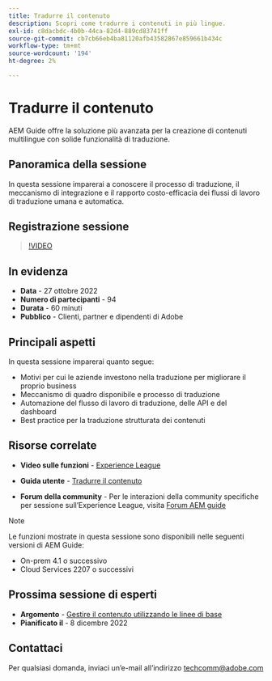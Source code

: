 ```yaml
---
title: Tradurre il contenuto
description: Scopri come tradurre i contenuti in più lingue.
exl-id: c8dacbdc-4b0b-44ca-82d4-889cd83741ff
source-git-commit: cb7cb66eb4ba81120afb43582867e859661b434c
workflow-type: tm+mt
source-wordcount: '194'
ht-degree: 2%

---
```


# Tradurre il contenuto

AEM Guide offre la soluzione più avanzata per la creazione di contenuti multilingue con solide funzionalità di traduzione.

## Panoramica della sessione

In questa sessione imparerai a conoscere il processo di traduzione, il meccanismo di integrazione e il rapporto costo-efficacia dei flussi di lavoro di traduzione umana e automatica.

## Registrazione sessione

>[!VIDEO](https://video.tv.adobe.com/v/3414140/translation-aem-guides?quality=12&learn=on)

## In evidenza

- **Data** - 27 ottobre 2022
- **Numero di partecipanti** - 94
- **Durata** - 60 minuti
- **Pubblico** - Clienti, partner e dipendenti di Adobe

## Principali aspetti

In questa sessione imparerai quanto segue:
- Motivi per cui le aziende investono nella traduzione per migliorare il proprio business
- Meccanismo di quadro disponibile e processo di traduzione
- Automazione del flusso di lavoro di traduzione, delle API e del dashboard
- Best practice per la traduzione strutturata dei contenuti

## Risorse correlate

- **Video sulle funzioni** -  [Experience League](https://experienceleague.adobe.com/docs/experience-manager-guides-learn/videos/advanced-user-guide/overview.html?lang=en)

- **Guida utente** - [Tradurre il contenuto](https://help.adobe.com/en_US/xml-documentation-for-adobe-experience-manager/index.html#t=DXML-master-map%2Ftranslation.html)

- **Forum della community** - Per le interazioni della community specifiche per sessione sull’Experience League, visita [Forum AEM guide](https://experienceleaguecommunities.adobe.com/t5/experience-manager-guides/bd-p/xml-documentation-discussions)

>[!NOTE]
>
> Le funzioni mostrate in questa sessione sono disponibili nelle seguenti versioni di AEM Guide:
> - On-prem 4.1 o successivo
> - Cloud Services 2207 o successivi


## Prossima sessione di esperti

- **Argomento** - [Gestire il contenuto utilizzando le linee di base](baselines-dec22.md)
- **Pianificato il** - 8 dicembre 2022

## Contattaci

Per qualsiasi domanda, inviaci un’e-mail all’indirizzo <techcomm@adobe.com>
